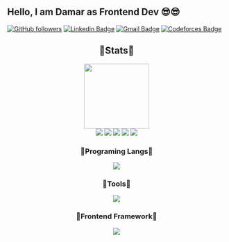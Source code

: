## Hello, I am Damar as Frontend Dev 😎😎

[![GitHub followers](https://img.shields.io/github/followers/damarkrisnandi?label=Follow&style=social)](https://github.com/damarkrisnandi/?tab=follow) [![Linkedin Badge](https://img.shields.io/badge/-damarkrisnandi-blue?style=flat-square&logo=Linkedin&logoColor=white&link=https://www.linkedin.com/in/damarkrisnandi/)](https://www.linkedin.com/in/damarkrisnandi/) [![Gmail Badge](https://img.shields.io/badge/-damarkrisnandi1202@gmail.com-c14438?style=flat-square&logo=Gmail&logoColor=white&link=mailto:damarkrisnandi1202@gmail.com)](mailto:damarkrisnandi1202@gmail.com) [![Codeforces Badge](https://img.shields.io/badge/-malingayam-black?style=flat-square&logo=Codeforces&logoColor=white&link=https://codeforces.com/profile/malingayam)](https://codeforces.com/profile/malingayam)

<div align=center> 
  <h2>💖Stats💖</h2>
  <img height=150px src="https://streak-stats.demolab.com?user=damarkrisnandi&theme=algolia"></br>
  <img src="https://github-profile-summary-cards.vercel.app/api/cards/profile-details?username=damarkrisnandi&theme=algolia">
  <img src="https://github-profile-summary-cards.vercel.app/api/cards/repos-per-language?username=damarkrisnandi&theme=algolia">
  <img src="https://github-profile-summary-cards.vercel.app/api/cards/most-commit-language?username=damarkrisnandi&theme=algolia">
  <img src="https://github-profile-summary-cards.vercel.app/api/cards/stats?username=damarkrisnandi&theme=algolia">
  <img src="https://github-profile-summary-cards.vercel.app/api/cards/productive-time?username=damarkrisnandi&theme=algolia">
</div>

<div align=center>
  <h3>💎Programing Langs💎</h3>
    <img src="https://skillicons.dev/icons?i=html,js,ts,css,md,nodejs,lua,rust,python">
  <h3>🏏Tools🏏</h3>
    <img src="https://skillicons.dev/icons?i=github,git,vscode,visualstudio">
  <h3>🎡Frontend Framework🎡</h3>
    <img src="https://skillicons.dev/icons?i=vue,react,nextjs,angular,webpack,single-spa">
</div>

